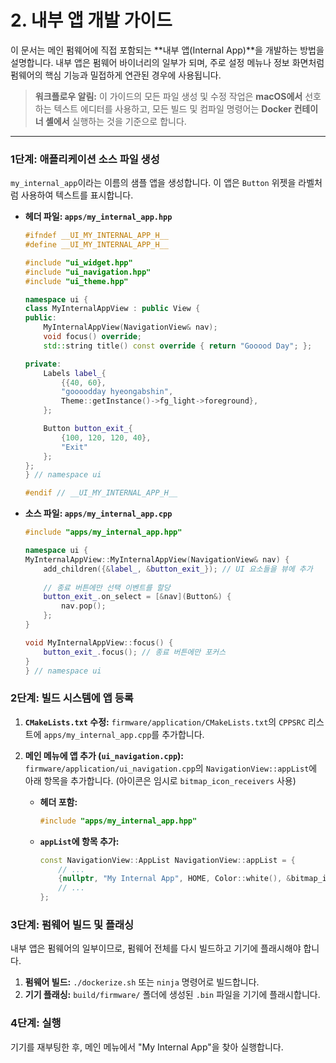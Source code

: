# 2. 내부 앱 개발 가이드

이 문서는 메인 펌웨어에 직접 포함되는 **내부 앱(Internal App)**을 개발하는 방법을 설명합니다. 내부 앱은 펌웨어 바이너리의 일부가 되며, 주로 설정 메뉴나 정보 화면처럼 펌웨어의 핵심 기능과 밀접하게 연관된 경우에 사용됩니다.

> **워크플로우 알림:** 이 가이드의 모든 파일 생성 및 수정 작업은 **macOS에서** 선호하는 텍스트 에디터를 사용하고, 모든 빌드 및 컴파일 명령어는 **Docker 컨테이너 셸에서** 실행하는 것을 기준으로 합니다.

---

### 1단계: 애플리케이션 소스 파일 생성

`my_internal_app`이라는 이름의 샘플 앱을 생성합니다. 이 앱은 `Button` 위젯을 라벨처럼 사용하여 텍스트를 표시합니다.

- **헤더 파일: `apps/my_internal_app.hpp`**
  ```cpp
  #ifndef __UI_MY_INTERNAL_APP_H__
  #define __UI_MY_INTERNAL_APP_H__

  #include "ui_widget.hpp"
  #include "ui_navigation.hpp"
  #include "ui_theme.hpp"

  namespace ui {
  class MyInternalAppView : public View {
  public:
      MyInternalAppView(NavigationView& nav);
      void focus() override;
      std::string title() const override { return "Gooood Day"; };

  private:
      Labels label_{
          {{40, 60},
          "goooodday hyeongabshin",
          Theme::getInstance()->fg_light->foreground},
      };

      Button button_exit_{
          {100, 120, 120, 40},
          "Exit"
      };
  };
  } // namespace ui

  #endif // __UI_MY_INTERNAL_APP_H__
  ```

- **소스 파일: `apps/my_internal_app.cpp`**
  ```cpp
  #include "apps/my_internal_app.hpp"

  namespace ui {
  MyInternalAppView::MyInternalAppView(NavigationView& nav) {
      add_children({&label_, &button_exit_}); // UI 요소들을 뷰에 추가
      
      // 종료 버튼에만 선택 이벤트를 할당
      button_exit_.on_select = [&nav](Button&) {
          nav.pop();
      };
  }

  void MyInternalAppView::focus() {
      button_exit_.focus(); // 종료 버튼에만 포커스
  }
  } // namespace ui
  ```

### 2단계: 빌드 시스템에 앱 등록

1.  **`CMakeLists.txt` 수정:**
    `firmware/application/CMakeLists.txt`의 `CPPSRC` 리스트에 `apps/my_internal_app.cpp`를 추가합니다.

2.  **메인 메뉴에 앱 추가 (`ui_navigation.cpp`):**
    `firmware/application/ui_navigation.cpp`의 `NavigationView::appList`에 아래 항목을 추가합니다. (아이콘은 임시로 `bitmap_icon_receivers` 사용)

    - **헤더 포함:**
      ```cpp
      #include "apps/my_internal_app.hpp"
      ```

    - **`appList`에 항목 추가:**
      ```cpp
      const NavigationView::AppList NavigationView::appList = {
          // ...
          {nullptr, "My Internal App", HOME, Color::white(), &bitmap_icon_receivers, new ViewFactory<MyInternalAppView>()},
          // ...
      };
      ```

### 3단계: 펌웨어 빌드 및 플래싱

내부 앱은 펌웨어의 일부이므로, 펌웨어 전체를 다시 빌드하고 기기에 플래시해야 합니다.

1.  **펌웨어 빌드:** `./dockerize.sh` 또는 `ninja` 명령어로 빌드합니다.
2.  **기기 플래싱:** `build/firmware/` 폴더에 생성된 `.bin` 파일을 기기에 플래시합니다.

### 4단계: 실행

기기를 재부팅한 후, 메인 메뉴에서 "My Internal App"을 찾아 실행합니다.
